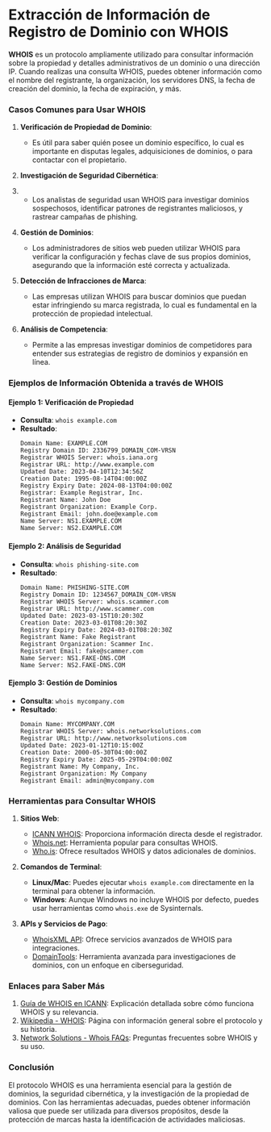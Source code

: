 # **Extracción de Información de Registro de Dominio con WHOIS**

**WHOIS** es un protocolo ampliamente utilizado para consultar información sobre la propiedad y detalles administrativos de un dominio o una dirección IP. Cuando realizas una consulta WHOIS, puedes obtener información como el nombre del registrante, la organización, los servidores DNS, la fecha de creación del dominio, la fecha de expiración, y más.

### **Casos Comunes para Usar WHOIS**

1. **Verificación de Propiedad de Dominio**:
   - Es útil para saber quién posee un dominio específico, lo cual es importante en disputas legales, adquisiciones de dominios, o para contactar con el propietario.

2. **Investigación de Seguridad Cibernética**:

3. 
   - Los analistas de seguridad usan WHOIS para investigar dominios sospechosos, identificar patrones de registrantes maliciosos, y rastrear campañas de phishing.

4. **Gestión de Dominios**:
   - Los administradores de sitios web pueden utilizar WHOIS para verificar la configuración y fechas clave de sus propios dominios, asegurando que la información esté correcta y actualizada.

5. **Detección de Infracciones de Marca**:
   - Las empresas utilizan WHOIS para buscar dominios que puedan estar infringiendo su marca registrada, lo cual es fundamental en la protección de propiedad intelectual.

6. **Análisis de Competencia**:
   - Permite a las empresas investigar dominios de competidores para entender sus estrategias de registro de dominios y expansión en línea.

### **Ejemplos de Información Obtenida a través de WHOIS**

#### **Ejemplo 1: Verificación de Propiedad**
   - **Consulta**: `whois example.com`
   - **Resultado**:
     ```
     Domain Name: EXAMPLE.COM
     Registry Domain ID: 2336799_DOMAIN_COM-VRSN
     Registrar WHOIS Server: whois.iana.org
     Registrar URL: http://www.example.com
     Updated Date: 2023-04-10T12:34:56Z
     Creation Date: 1995-08-14T04:00:00Z
     Registry Expiry Date: 2024-08-13T04:00:00Z
     Registrar: Example Registrar, Inc.
     Registrant Name: John Doe
     Registrant Organization: Example Corp.
     Registrant Email: john.doe@example.com
     Name Server: NS1.EXAMPLE.COM
     Name Server: NS2.EXAMPLE.COM
     ```

#### **Ejemplo 2: Análisis de Seguridad**
   - **Consulta**: `whois phishing-site.com`
   - **Resultado**:
     ```
     Domain Name: PHISHING-SITE.COM
     Registry Domain ID: 1234567_DOMAIN_COM-VRSN
     Registrar WHOIS Server: whois.scammer.com
     Registrar URL: http://www.scammer.com
     Updated Date: 2023-03-15T10:20:30Z
     Creation Date: 2023-03-01T08:20:30Z
     Registry Expiry Date: 2024-03-01T08:20:30Z
     Registrant Name: Fake Registrant
     Registrant Organization: Scammer Inc.
     Registrant Email: fake@scammer.com
     Name Server: NS1.FAKE-DNS.COM
     Name Server: NS2.FAKE-DNS.COM
     ```

#### **Ejemplo 3: Gestión de Dominios**
   - **Consulta**: `whois mycompany.com`
   - **Resultado**:
     ```
     Domain Name: MYCOMPANY.COM
     Registrar WHOIS Server: whois.networksolutions.com
     Registrar URL: http://www.networksolutions.com
     Updated Date: 2023-01-12T10:15:00Z
     Creation Date: 2000-05-30T04:00:00Z
     Registry Expiry Date: 2025-05-29T04:00:00Z
     Registrant Name: My Company, Inc.
     Registrant Organization: My Company
     Registrant Email: admin@mycompany.com
     ```

### **Herramientas para Consultar WHOIS**

1. **Sitios Web**:
   - [ICANN WHOIS](https://lookup.icann.org/): Proporciona información directa desde el registrador.
   - [Whois.net](https://www.whois.net/): Herramienta popular para consultas WHOIS.
   - [Who.is](https://who.is/): Ofrece resultados WHOIS y datos adicionales de dominios.

2. **Comandos de Terminal**:
   - **Linux/Mac**: Puedes ejecutar `whois example.com` directamente en la terminal para obtener la información.
   - **Windows**: Aunque Windows no incluye WHOIS por defecto, puedes usar herramientas como `whois.exe` de Sysinternals.

3. **APIs y Servicios de Pago**:
   - [WhoisXML API](https://www.whoisxmlapi.com/): Ofrece servicios avanzados de WHOIS para integraciones.
   - [DomainTools](https://www.domaintools.com/): Herramienta avanzada para investigaciones de dominios, con un enfoque en ciberseguridad.

### **Enlaces para Saber Más**

1. [Guía de WHOIS en ICANN](https://www.icann.org/resources/pages/what-2019-09-17-en): Explicación detallada sobre cómo funciona WHOIS y su relevancia.
2. [Wikipedia - WHOIS](https://es.wikipedia.org/wiki/WHOIS): Página con información general sobre el protocolo y su historia.
3. [Network Solutions - Whois FAQs](https://www.networksolutions.com/support/what-is-whois/): Preguntas frecuentes sobre WHOIS y su uso.

### **Conclusión**

El protocolo WHOIS es una herramienta esencial para la gestión de dominios, la seguridad cibernética, y la investigación de la propiedad de dominios. Con las herramientas adecuadas, puedes obtener información valiosa que puede ser utilizada para diversos propósitos, desde la protección de marcas hasta la identificación de actividades maliciosas.